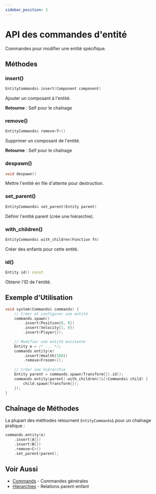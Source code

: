 ```yaml
---
sidebar_position: 3
---
```


# API des commandes d'entité

Commandes pour modifier une entité spécifique.

## Méthodes

### insert()

```cpp
EntityCommands& insert(Component component)
```

Ajouter un composant à l'entité.

**Retourne** : Self pour le chaînage

### remove()

```cpp
EntityCommands& remove<T>()
```

Supprimer un composant de l'entité.

**Retourne** : Self pour le chaînage

### despawn()

```cpp
void despawn()
```

Mettre l'entité en file d'attente pour destruction.

### set_parent()

```cpp
EntityCommands& set_parent(Entity parent)
```

Définir l'entité parent (crée une hiérarchie).

### with_children()

```cpp
EntityCommands& with_children(Function fn)
```

Créer des enfants pour cette entité.

### id()

```cpp
Entity id() const
```

Obtenir l'ID de l'entité.

## Exemple d'Utilisation

```cpp
void system(Commands& commands) {
    // Créer et configurer une entité
    commands.spawn()
        .insert(Position{0, 0})
        .insert(Velocity{1, 0})
        .insert(Player{});
    
    // Modifier une entité existante
    Entity e = /* ... */;
    commands.entity(e)
        .insert(Health{100})
        .remove<Frozen>();
    
    // Créer une hiérarchie
    Entity parent = commands.spawn(Transform{}).id();
    commands.entity(parent).with_children([&](Commands& child) {
        child.spawn(Transform{});
    });
}
```

## Chaînage de Méthodes

La plupart des méthodes retournent `EntityCommands&` pour un chaînage pratique :

```cpp
commands.entity(e)
    .insert(A{})
    .insert(B{})
    .remove<C>()
    .set_parent(parent);
```

## Voir Aussi

- [Commands](./commands.md) - Commandes générales
- [Hierarchies](../advanced/hierarchies.md) - Relations parent-enfant
